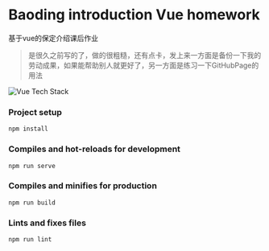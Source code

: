 # Baoding introduction Vue homework 
基于vue的保定介绍课后作业

>是很久之前写的了，做的很粗糙，还有点卡，发上来一方面是备份一下我的劳动成果，如果能帮助别人就更好了，另一方面是练习一下GitHubPage的用法

![Vue Tech Stack](https://img.shields.io/badge/Tech-Vue%203-green?logo=vuedotjs&logoSize=auto)

### Project setup
```
npm install
```

### Compiles and hot-reloads for development
```
npm run serve
```
### Compiles and minifies for production
```
npm run build
```
### Lints and fixes files
```
npm run lint
```